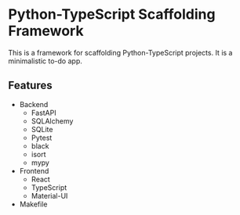 # Python-TypeScript Scaffolding Framework

This is a framework for scaffolding Python-TypeScript projects. It is a minimalistic to-do app.

## Features

- Backend
  - FastAPI
  - SQLAlchemy
  - SQLite
  - Pytest
  - black
  - isort
  - mypy
- Frontend
  - React
  - TypeScript
  - Material-UI
- Makefile
